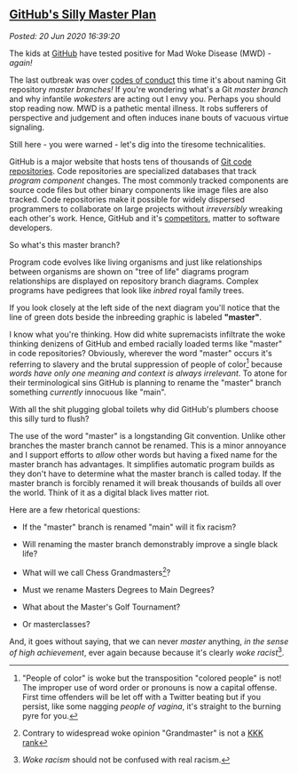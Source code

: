  
[GitHub's Silly Master Plan](http://analyzethedatanotthedrivel.org/2020/06/20/githubs-silly-master-plan/) 
---------------------------------------------------------------------------------------------------------

*Posted: 20 Jun 2020 16:39:20*

The kids at [GitHub](https://github.com/) have tested positive for Mad
Woke Disease (MWD) - *again!*

The last outbreak was over [codes of
conduct](https://forums.theregister.com/forum/all/2018/10/22/sqlite_code_of_conduct/)
this time it's about naming Git repository *master branches!* If you're
wondering what's a Git *master branch* and why infantile *wokesters* are
acting out I envy you. Perhaps you should stop reading now. MWD is a
pathetic mental illness. It robs sufferers of perspective and judgement
and often induces inane bouts of vacuous virtue signaling.

Still here - you were warned - let's dig into the tiresome
technicalities.

GitHub is a major website that hosts tens of thousands of [Git code
repositories](https://git-scm.com/). Code repositories are specialized
databases that track *program component* changes. The most commonly
tracked components are source code files but other binary components
like image files are also tracked. Code repositories make it possible
for widely dispersed programmers to collaborate on large projects
without *irreversibly* wreaking each other's work. Hence, GitHub and
it's [competitors](https://bitbucket.org/), matter to software
developers.

So what's this master branch?

Program code evolves like living organisms and just like relationships
between organisms are shown on "tree of life" diagrams program
relationships are displayed on repository branch diagrams. Complex
programs have pedigrees that look like *inbred* royal family trees.

If you look closely at the left side of the next diagram you'll notice
that the line of green dots beside the inbreeding graphic is labeled
**"master"**.

I know what you're thinking. How did white supremacists infiltrate the
woke thinking denizens of GitHub and embed racially loaded terms like
"master" in code repositories? Obviously, wherever the word "master"
occurs it's referring to slavery and the brutal suppression of people of
color[^1x5835] because *words have only one meaning and context is always
irrelevant*. To atone for their terminological sins GitHub is planning
to rename the "master" branch something *currently* innocuous like
"main".

With all the shit plugging global toilets why did GitHub's plumbers
choose this silly turd to flush?

The use of the word "master" is a longstanding Git convention. Unlike
other branches the master branch cannot be renamed. This is a minor
annoyance and I support efforts to *allow* other words but having a
fixed name for the master branch has advantages. It simplifies automatic
program builds as they don't have to determine what the master branch is
called today. If the master branch is forcibly renamed it will break
thousands of builds all over the world. Think of it as a digital black
lives matter riot.

Here are a few rhetorical questions:

- If the "master" branch is renamed "main" will it fix racism?

- Will renaming the master branch demonstrably improve a single black life?

- What will we call Chess Grandmasters[^2x5835]?

- Must we rename Masters Degrees to Main Degrees?

- What about the Master's Golf Tournament?

- Or masterclasses?

And, it goes without saying, that we can never *master* anything, *in
the sense of high achievement*, ever again because because it's clearly
*woke racist*[^3x5835].

[^1x5835]: "People of color" is woke but the transposition "colored people"
    is not! The improper use of word order or pronouns is now a capital
    offense. First time offenders will be let off with a Twitter beating
    but if you persist, like some nagging *people of vagina*, it's
    straight to the burning pyre for you.

[^2x5835]: Contrary to widespread woke opinion "Grandmaster" is not a [KKK
    rank](https://en.wikipedia.org/wiki/Grand_Wizard)

[^3x5835]: *Woke racism* should not be confused with real racism.
